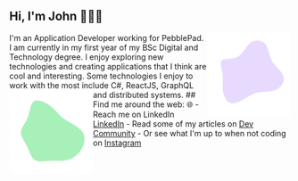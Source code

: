 ## Hi, I'm John 🏃‍♂️👋
<img align="right" width="150" height="150" src="https://github.com/johnmason27/johnmason27/blob/master/pink-blob.svg?raw=true">
I'm an Application Developer working for PebblePad. I am currently in my first year of my BSc Digital and Technology degree. I enjoy exploring new technologies and creating applications that I think are cool and interesting. Some technologies I enjoy to work with the most include C#, ReactJS, GraphQL and distributed systems. 

<img align="left" width="150" height="150" src="https://github.com/johnmason27/johnmason27/blob/master/blue-blob.svg?raw=true">  
## Find me around the web: 🌐
- Reach me on LinkedIn <a href="https://www.linkedin.com/in/john-mason-a53080195/">LinkedIn</a>
- Read some of my articles on <a href="https://dev.to/john_mason_1639504125deba">Dev Community</a>
- Or see what I'm up to when not coding on <a href="https://www.instagram.com/john._.mason/">Instagram</a>

